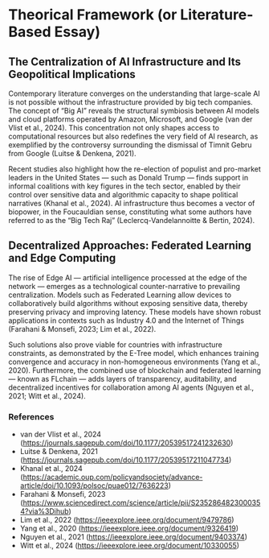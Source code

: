 # Theorical Framework (or Literature-Based Essay)

## The Centralization of AI Infrastructure and Its Geopolitical Implications
Contemporary literature converges on the understanding that large-scale AI is not possible without the infrastructure provided by big tech companies. The concept of “Big AI” reveals the structural symbiosis between AI models and cloud platforms operated by Amazon, Microsoft, and Google (van der Vlist et al., 2024). This concentration not only shapes access to computational resources but also redefines the very field of AI research, as exemplified by the controversy surrounding the dismissal of Timnit Gebru from Google (Luitse & Denkena, 2021).

Recent studies also highlight how the re-election of populist and pro-market leaders in the United States — such as Donald Trump — finds support in informal coalitions with key figures in the tech sector, enabled by their control over sensitive data and algorithmic capacity to shape political narratives (Khanal et al., 2024). AI infrastructure thus becomes a vector of biopower, in the Foucauldian sense, constituting what some authors have referred to as the “Big Tech Raj” (Leclercq-Vandelannoitte & Bertin, 2024).

## Decentralized Approaches: Federated Learning and Edge Computing
The rise of Edge AI — artificial intelligence processed at the edge of the network — emerges as a technological counter-narrative to prevailing centralization. Models such as Federated Learning allow devices to collaboratively build algorithms without exposing sensitive data, thereby preserving privacy and improving latency. These models have shown robust applications in contexts such as Industry 4.0 and the Internet of Things (Farahani & Monsefi, 2023; Lim et al., 2022).

Such solutions also prove viable for countries with infrastructure constraints, as demonstrated by the E-Tree model, which enhances training convergence and accuracy in non-homogeneous environments (Yang et al., 2020). Furthermore, the combined use of blockchain and federated learning — known as FLchain — adds layers of transparency, auditability, and decentralized incentives for collaboration among AI agents (Nguyen et al., 2021; Witt et al., 2024).

### References

- van der Vlist et al., 2024 (https://journals.sagepub.com/doi/10.1177/20539517241232630)
- Luitse & Denkena, 2021 (https://journals.sagepub.com/doi/10.1177/20539517211047734)
- Khanal et al., 2024 (https://academic.oup.com/policyandsociety/advance-article/doi/10.1093/polsoc/puae012/7636223)
- Farahani & Monsefi, 2023 (https://www.sciencedirect.com/science/article/pii/S2352864823000354?via%3Dihub)
- Lim et al., 2022 (https://ieeexplore.ieee.org/document/9479786)
- Yang et al., 2020 (https://ieeexplore.ieee.org/document/9326419)
- Nguyen et al., 2021 (https://ieeexplore.ieee.org/document/9403374)
- Witt et al., 2024 (https://ieeexplore.ieee.org/document/10330055)